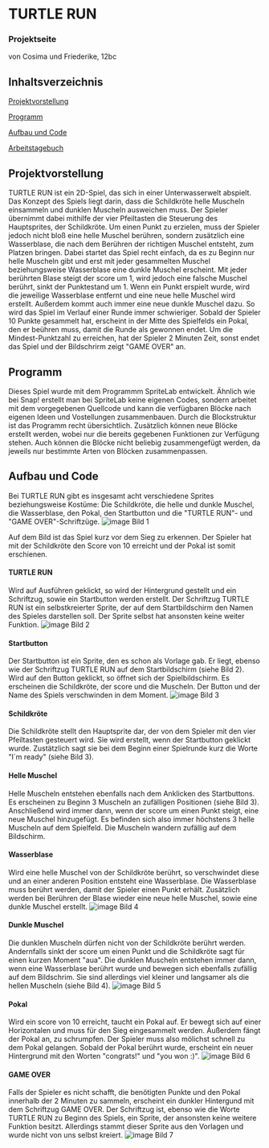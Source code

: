 # TURTLE RUN
### Projektseite 

von Cosima und Friederike, 12bc

## Inhaltsverzeichnis
[Projektvorstellung](https://github.com/cosima-friederike/Projektseite-TURTLE-RUN/blob/main/README.md#projektvorstellung)

[Programm](https://github.com/cosima-friederike/Projektseite-TURTLE-RUN/blob/main/README.md#programm)

[Aufbau und Code](https://github.com/cosima-friederike/Projektseite-TURTLE-RUN/blob/main/README.md#aufbau-und-code)

[Arbeitstagebuch](https://github.com/cosima-friederike/Arbeitsprotokoll-2#arbeitsprotokoll-2-von-cosima-und-friederike)

## Projektvorstellung
TURTLE RUN ist ein 2D-Spiel, das sich in einer Unterwasserwelt abspielt. Das Konzept des Spiels liegt darin, dass die Schildkröte helle Muscheln einsammeln und dunklen Muscheln ausweichen muss. Der Spieler übernimmt dabei mithilfe der vier Pfeiltasten die Steuerung des Hauptsprites, der Schildkröte. Um einen Punkt zu erzielen, muss der Spieler jedoch nicht bloß eine helle Muschel berühren, sondern zusätzlich eine Wasserblase, die nach dem Berühren der richtigen Muschel entsteht, zum Platzen bringen. Dabei startet das Spiel recht einfach, da es zu Beginn nur helle Muscheln gibt und erst mit jeder gesammelten Muschel beziehungsweise Wasserblase eine dunkle Muschel erscheint. Mit jeder berührten Blase steigt der score um 1, wird jedoch eine falsche Muschel berührt, sinkt der Punktestand um 1. Wenn ein Punkt erspielt wurde, wird die jeweilige Wasserblase entfernt und eine neue helle Muschel wird erstellt. Außerdem kommt auch immer eine neue dunkle Muschel dazu. So wird das Spiel im Verlauf einer Runde immer schwieriger.
Sobald der Spieler 10 Punkte gesammelt hat, erscheint in der Mitte des Spielfelds ein Pokal, den er beühren muss, damit die Runde als gewonnen endet. Um die Mindest-Punktzahl zu erreichen, hat der Spieler 2 Minuten Zeit, sonst endet das Spiel und der Bildschrirm zeigt "GAME OVER" an. 
## Programm
Dieses Spiel wurde mit dem Programmm SpriteLab entwickelt. Ähnlich wie bei Snap! erstellt man bei SpriteLab keine eigenen Codes, sondern arbeitet mit dem vorgegebenen Quellcode und kann die verfügbaren Blöcke nach eigenen Ideen und Vostellungen zusammenbauen. Durch die Blockstruktur ist das Programm recht übersichtlich. Zusätzlich können neue Blöcke erstellt werden, wobei nur die bereits gegebenen Funktionen zur Verfügung stehen. Auch können die Blöcke nicht beliebig zusammengefügt werden, da jeweils nur bestimmte Arten von Blöcken zusammenpassen. 
## Aufbau und Code 
Bei TURTLE RUN gibt es insgesamt acht verschiedene Sprites beziehungsweise Kostüme: Die Schildkröte, die helle und dunkle Muschel, die Wasserblase, den Pokal, den Startbutton und die "TURTLE RUN"- und "GAME OVER"-Schriftzüge. 
![image](https://user-images.githubusercontent.com/111414772/230602302-bd49642b-c4ff-4e0b-8ae4-bc7dbfbc65e0.jpeg)
Bild 1

Auf dem Bild ist das Spiel kurz vor dem Sieg zu erkennen. Der Spieler hat mit der Schildkröte den Score von 10 erreicht und der Pokal ist somit erschienen.
#### TURTLE RUN
Wird auf Ausführen geklickt, so wird der Hintergrund gestellt und ein Schriftzug, sowie ein Startbutton werden erstellt. Der Schriftzug TURTLE RUN ist ein selbstkreierter Sprite, der auf dem Startbildschirm den Namen des Spieles darstellen soll. Der Sprite selbst hat ansonsten keine weiter Funktion.
![image](https://user-images.githubusercontent.com/111414772/230605161-99ed1b0b-36ba-47cc-b09a-53916c311bf7.jpeg)
Bild 2
#### Startbutton
Der Startbutton ist ein Sprite, den es schon als Vorlage gab. Er liegt, ebenso wie der Schriftzug TURTLE RUN auf dem Startbildschirm (siehe Bild 2). 
Wird auf den Button geklickt, so öffnet sich der Spielbildschirm. Es erscheinen die Schildkröte, der score und die Muscheln. Der Button und der Name des Spiels verschwinden in dem Moment.
![image](https://user-images.githubusercontent.com/111414772/230606395-2098c979-6cf6-48a6-98e3-c07042abdfb8.jpeg)
Bild 3
#### Schildkröte
Die Schildkröte stellt den Hauptsprite dar, der von dem Spieler mit den vier Pfeiltasten gesteuert wird. Sie wird erstellt, wenn der Startbutton geklickt wurde. Zustätzlich sagt sie bei dem Beginn einer Spielrunde kurz die Worte "I´m ready" (siehe Bild 3).
#### Helle Muschel
Helle Muscheln entstehen ebenfalls nach dem Anklicken des Startbuttons. Es erscheinen zu Beginn 3 Muscheln an zufälligen Positionen (siehe Bild 3). Anschließend wird immer dann, wenn der score um einen Punkt steigt, eine neue Muschel hinzugefügt. Es befinden sich also immer höchstens 3 helle Muscheln auf dem Spielfeld. Die Muscheln wandern zufällig auf dem Bildschirm.
#### Wasserblase
Wird eine helle Muschel von der Schildkröte berührt, so verschwindet diese und an einer anderen Position entsteht eine Wasserblase. Die Wasserblase muss berührt werden, damit der Spieler einen Punkt erhält. Zusätzlich werden bei Berühren der Blase wieder eine neue helle Muschel, sowie eine dunkle Muschel erstellt.
![image](https://user-images.githubusercontent.com/111414772/230610704-0b8fc797-4e6d-4d5a-8880-e9e734d2b791.jpeg)
Bild 4
#### Dunkle Muschel
Die dunklen Muscheln dürfen nicht von der Schildkröte berührt werden. Andernfalls sinkt der score um einen Punkt und die Schildkröte sagt für einen kurzen Moment "aua". Die dunklen Muscheln entstehen immer dann, wenn eine Wasserblase berührt wurde und bewegen sich ebenfalls zufällig auf dem Bildschrim. Sie sind allerdings viel kleiner und langsamer als die hellen Muscheln (siehe Bild 4).
![image](https://user-images.githubusercontent.com/111414772/230613059-52f778f9-ad96-4bb4-9d03-6c31d59a5b01.jpeg)
Bild 5
#### Pokal
Wird ein score von 10 erreicht, taucht ein Pokal auf. Er bewegt sich auf einer Horizontalen und muss für den Sieg eingesammelt werden. Außerdem fängt der Pokal an, zu schrumpfen. Der Spieler muss also mölichst schnell zu dem Pokal gelangen. Sobald der Pokal berührt wurde, erscheint ein neuer Hintergrund mit den Worten "congrats!" und "you won :)".
![image](https://user-images.githubusercontent.com/111414772/230616252-fcbcd365-f90a-4099-be33-f05af7093c4a.jpeg)
Bild 6
#### GAME OVER
Falls der Spieler es nicht schafft, die benötigten Punkte und den Pokal innerhalb der 2 Minuten zu sammeln, erscheint ein dunkler Hintergund mit dem Schriftzug GAME OVER. Der Schriftzug ist, ebenso wie die Worte TURTLE RUN zu Beginn des Spiels, ein Sprite, der ansonsten keine weitere Funktion besitzt. Allerdings stammt dieser Sprite aus den Vorlagen und wurde nicht von uns selbst kreiert.
![image](https://user-images.githubusercontent.com/111414772/230617819-559de529-af47-42a7-bed4-7ab2a919d0c8.jpeg)
Bild 7
